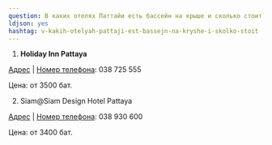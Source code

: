 ```yaml
---
question: В каких отелях Паттайи есть бассейн на крыше и сколько стоит?
ldjson: yes
hashtag: v-kakih-otelyah-pattaji-est-bassejn-na-kryshe-i-skolko-stoit
---
```


1. **Holiday Inn Pattaya**

[Адрес](https://www.google.co.th/search?client=opera&hs=VZf&sxsrf=ACYBGNSCODO5avwDlBR0UCafZPjO9PvRUw:1573906573956&q=holiday+inn+pattaya+%D0%B0%D0%B4%D1%80%D0%B5%D1%81&stick=H4sIAAAAAAAAAOPgE-LWT9c3LMk1sLAwTdGSzU620s_JT04syczPgzOsElNSilKLixexymXk52SmJFYqZOblKRQklpQkViYqXNhwYcvFhgtbLzYCAKnnpBpPAAAA&ludocid=2311580472174192404&sa=X&ved=2ahUKEwiYgYDy2u7lAhVRxzgGHWD7Cx8Q6BMwG3oECBAQAw) | [Номер телефона](https://www.google.co.th/search?client=opera&hs=VZf&sxsrf=ACYBGNSCODO5avwDlBR0UCafZPjO9PvRUw:1573906573956&q=holiday+inn+pattaya+%D1%82%D0%B5%D0%BB%D0%B5%D1%84%D0%BE%D0%BD&ludocid=2311580472174192404&sa=X&ved=2ahUKEwiYgYDy2u7lAhVRxzgGHWD7Cx8Q6BMwHXoECBkQAg): 038 725 555   

Цена: от 3500 бат.

2. Siam@Siam Design Hotel Pattaya

[Адрес](https://www.google.co.th/search?client=opera&sxsrf=ACYBGNSbNFrkzWtVkNs_PcQ6WyK9M052Wg:1573907262956&q=siam+siam+design+hotel+pattaya+%D0%B0%D0%B4%D1%80%D0%B5%D1%81&stick=H4sIAAAAAAAAAOPgE-LRT9c3LCipLMwoMcjQks1OttLPyU9OLMnMz4MzrBJTUopSi4sXsWoWZybmKoCJlNTizPQ8hYz8ktQchYLEkpLEykSFCxsubLnYcGHrxUYA7TeS-FsAAAA&ludocid=4682618554636171379&sa=X&ved=2ahUKEwirmcW63e7lAhU04jgGHbaVD3kQ6BMwEnoECBUQAw) | [Номер телефона](https://www.google.co.th/search?client=opera&sxsrf=ACYBGNSbNFrkzWtVkNs_PcQ6WyK9M052Wg:1573907262956&q=siam+siam+design+hotel+pattaya+%D1%82%D0%B5%D0%BB%D0%B5%D1%84%D0%BE%D0%BD&ludocid=4682618554636171379&sa=X&ved=2ahUKEwirmcW63e7lAhU04jgGHbaVD3kQ6BMwFHoECCQQAg): 038 930 600

Цена: от 3400 бат.
